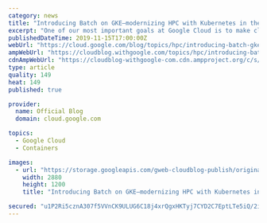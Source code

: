 ```yaml
---
category: news
title: "Introducing Batch on GKE—modernizing HPC with Kubernetes in the cloud"
excerpt: "One of our most important goals at Google Cloud is to make cloud computing easier, so that you can focus on answering questions that matter the most to you, your business and your users—not on managing infrastructure. Today, we are excited to announce the preview of Batch on Google Kubernetes Engine"
publishedDateTime: 2019-11-15T17:00:00Z
webUrl: "https://cloud.google.com/blog/topics/hpc/introducing-batch-gke-modernizing-hpc-kubernetes-cloud/"
ampWebUrl: "https://cloudblog.withgoogle.com/topics/hpc/introducing-batch-gke-modernizing-hpc-kubernetes-cloud/amp/"
cdnAmpWebUrl: "https://cloudblog-withgoogle-com.cdn.ampproject.org/c/s/cloudblog.withgoogle.com/topics/hpc/introducing-batch-gke-modernizing-hpc-kubernetes-cloud/amp/"
type: article
quality: 149
heat: 149
published: true

provider:
  name: Official Blog
  domain: cloud.google.com

topics:
  - Google Cloud
  - Containers

images:
  - url: "https://storage.googleapis.com/gweb-cloudblog-publish/original_images/Google_Cloud_Batch.jpg"
    width: 2880
    height: 1200
    title: "Introducing Batch on GKE—modernizing HPC with Kubernetes in the cloud"

secured: "u1P2Ri5cznA307f5VVnCK9ULUG6C18j4xrQgxHKTyj7CYD2C7EptLTe5iQ/2iEkl+HAiAIU7mZ4OfJTAvLhtMMUeZhzHdE51hRMXCa83j6LFVp9OqGIoRngoPBcviAXpGwc/X8DyCmzD0chsDxFmk8LaciOahtcFnqTRw3EY5mCBd+jlx0d4ie4xcfI7yv9B0b6uroR/ThsrDxpF6L7imG06G0Jg3iPsi26SNIBvBjruWhkx1LSbsdDRURXcduIDB/rjvw2dz8HwCi59JOvpwdvNoDahnw3aHoFjvvmQKmP0uiS53b5Xj/b0YyJcl9qLGnZ3/lSAUheo2kLIUg1kgg==;yh+MRvIVAW2WQM5nEC7y7w=="
---
```


